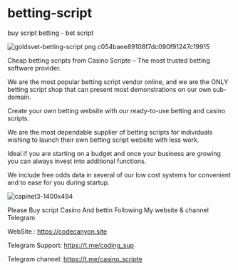 # betting-script
buy script betting - bet script<p><p><p>
![goldsvet-betting-script png c054baee89108f7dc090f91247c19915](https://github.com/mr-codinglv/Casino-script/assets/160279474/12e583aa-7fe2-4cc2-8832-bb6b361ff306)

<p>Cheap betting scripts from Casino Scripte  &#8211; The most trusted betting software provider.</p><p>
<p>We are the most popular betting script vendor online, and we are the ONLY betting script shop that can present most demonstrations on our own sub-domain.</p><p>
<p>Create your own betting website with our ready-to-use betting and casino scripts.</p><p>
<p>We are the most dependable supplier of betting scripts for individuals wishing to launch their own betting script website with less work.</p><p>
<p>Ideal if you are starting on a budget and once your business are growing you can always invest into additional functions.</p><p>
<p>We include free odds data in several of our low cost systems for convenient and to ease for you during startup.</p><p>

<p><p>



![capinet3-1400x494](https://github.com/mr-codinglv/Casino-script/assets/160279474/2f4f4b36-5f97-49a6-8f51-5658afef0ada)

Please Buy script Casino And bettin Following My website & channel Telegram <p>

WebSite : https://codecanyon.site <p>
Telegram Support: https://t.me/coding_sup <p>
Telegram channel: https://t.me/casino_scripte <p>
